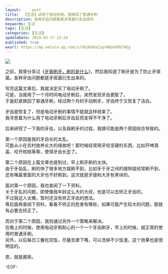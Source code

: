 ```yaml
---   
layout:     post  
title:  【生活】试用了电动牙刷，我换回了普通牙刷  
description: 各种牙齿问题都是牙斑菌衍生出来的  
keywords: 生活  
tags: [生活]    
categories: [生活]  
updateDate: 2019-03-17 23:24   
published: true 
wxurl: https://mp.weixin.qq.com/s/UbzKUDaZzqrWQdaFH57mEg  
---  
```



![](https://res2019.tiankonguse.com/images/2019/03/auto-tooth-vs-manual-tooth.png)  


之前，我曾分享过《[牙膏刷牙，刷的是什么](https://mp.weixin.qq.com/s/2qMrk5hixb0Y20whdoRO1Q)》，然后我知道了刷牙是为了防止牙斑菌。各种牙齿问题都是牙斑菌衍生出来的。    



写完这篇文章后，我就决定买了电动牙刷了。  
可是，当我用了一个月时间电动牙刷后，突然发现牙齿更脏了。  
于是赶紧换回了普通牙刷，经过两个月的手动刷牙，牙齿终于又恢复了洁白。  


牙齿是恢复了，但是电动牙刷的事情不能就这样结束了。  
我寻思着为什么用了电动牙刷后牙齿反而变得不干净了。  


后来研究了一下我的牙齿，以及我刷牙的过程，我猜可能是两个原因综合导致的。  


第一个原因是我的牙齿长的太乱。  
可能从小在农村放养长大的缘故吧！那时候经常用牙咬坚硬的东西，比如开啤酒盖、咬开核桃等等，使得牙齿长歪了。  


第二个原因在上篇文章也提到过，早上刷牙刷的太快。  
由于牙齿乱，刷的快了很多地方就刷不到，比如牙于牙之间的缝隙就经常刷不到，还有嘴最里面的大牙也不好刷到。这次就是牙缝和大牙有黑块的。  


面对第一个原因，我也查阅了一下资料。  
关于牙乱的问题，即使像我年龄这么大的大叔，也是可以去矫正牙齿的。  
不过我这人太懒，暂时还没有矫正牙齿的想法。  
等后面再查阅下资料，看看不矫正的危害有哪些，如果可能产生较大的问题，那就有必要去矫正了。  


而对于第二个原因，我则通过另外一个策略来解决。  
在晚上的时候，使用电动牙刷耐心的一个一个牙齿刷牙，早上的时候，就正常的使用时普通牙刷。  
另外，以后每日三餐吃完饭，尽量去漱下嘴，可以洗掉不少饭渣，这个效果也是很明显的。  


恩，就是酱紫。  


-EOF-  



